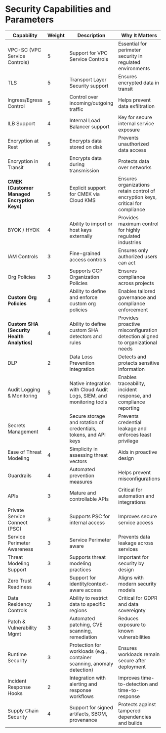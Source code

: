 # Security Capabilities and Parameters

| Capability                  | Weight | Description                                   | Why It Matters |
|------------------------------|--------|-----------------------------------------------|----------------|
| VPC-SC (VPC Service Controls) | 5      | Support for VPC Service Controls              | Essential for perimeter security in regulated environments |
| TLS                          | 5      | Transport Layer Security support              | Ensures encrypted data in transit |
| Ingress/Egress Control       | 5      | Control over incoming/outgoing traffic        | Helps prevent data exfiltration |
| ILB Support                  | 4      | Internal Load Balancer support                | Key for secure internal service exposure |
| Encryption at Rest           | 5      | Encrypts data stored on disk                  | Prevents unauthorized data access |
| Encryption in Transit        | 4      | Encrypts data during transmission             | Protects data over networks |
| **CMEK (Customer Managed Encryption Keys)** | 5 | Explicit support for CMEK via Cloud KMS       | Ensures organizations retain control of encryption keys, critical for compliance |
| BYOK / HYOK                  | 4      | Ability to import or host keys externally     | Provides maximum control for highly regulated industries |
| IAM Controls                 | 3      | Fine-grained access controls                  | Ensures only authorized users can act |
| Org Policies                 | 3      | Supports GCP Organization Policies            | Ensures compliance across projects |
| **Custom Org Policies**      | 4      | Ability to define and enforce custom org policies | Enables tailored governance and compliance enforcement |
| **Custom SHA (Security Health Analytics)** | 4 | Ability to define custom SHA detectors and rules | Provides proactive misconfiguration detection aligned to organizational needs |
| DLP                          | 2      | Data Loss Prevention integration              | Detects and protects sensitive information |
| Audit Logging & Monitoring   | 5      | Native integration with Cloud Audit Logs, SIEM, and monitoring tools | Enables traceability, incident response, and compliance reporting |
| Secrets Management           | 4      | Secure storage and rotation of credentials, tokens, and API keys | Prevents credential leakage and enforces least privilege |
| Ease of Threat Modeling      | 4      | Simplicity in assessing threat vectors        | Aids in proactive design |
| Guardrails                   | 4      | Automated prevention measures                 | Helps prevent misconfigurations |
| APIs                         | 3      | Mature and controllable APIs                  | Critical for automation and integrations |
| Private Service Connect (PSC)| 3      | Supports PSC for internal access              | Improves secure service access |
| Service Perimeter Awareness  | 3      | Service Perimeter aware                       | Prevents data leakage across services |
| Threat Modeling Support      | 3      | Supports threat modeling practices            | Important for security by design |
| Zero Trust Readiness         | 4      | Support for identity/context-aware access     | Aligns with modern security models |
| Data Residency Controls      | 3      | Ability to restrict data to specific regions  | Critical for GDPR and data sovereignty |
| Patch & Vulnerability Mgmt   | 3      | Automated patching, CVE scanning, remediation | Reduces exposure to known vulnerabilities |
| Runtime Security             | 3      | Protection for workloads (e.g., container scanning, anomaly detection) | Ensures workloads remain secure after deployment |
| Incident Response Hooks      | 2      | Integration with alerting and response workflows | Improves time-to-detection and time-to-response |
| Supply Chain Security        | 4      | Support for signed artifacts, SBOM, provenance | Protects against tampered dependencies and builds |